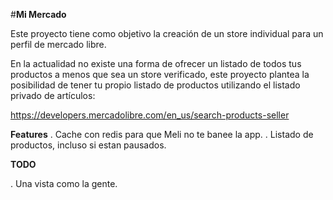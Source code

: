 #**Mi Mercado**

Este proyecto tiene como objetivo la creación de un store individual para un perfil de mercado libre.

En la actualidad no existe una forma de ofrecer un listado de todos tus productos a menos que sea un store verificado, este proyecto plantea la posibilidad de tener tu propio listado de productos utilizando el listado privado de artículos:

https://developers.mercadolibre.com/en_us/search-products-seller


**Features**
. Cache con redis para que Meli no te banee la app.
. Listado de productos, incluso si estan pausados.

**TODO**

. Una vista como la gente. 
